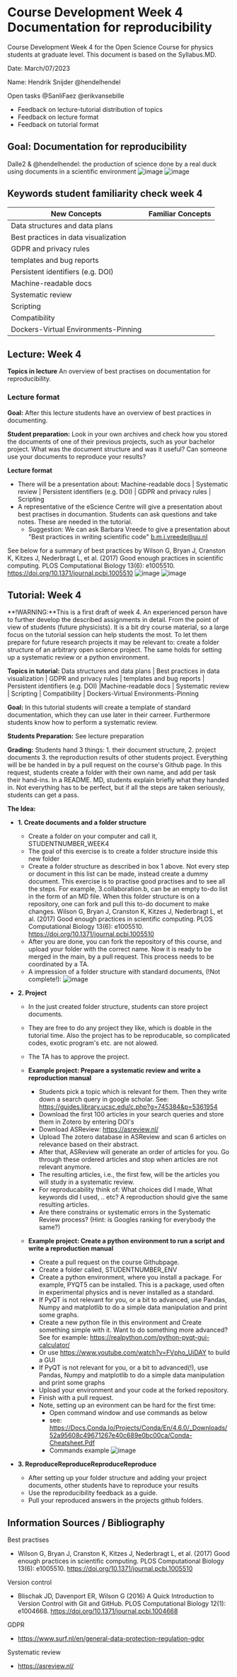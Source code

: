 # Course Development Week 4 Documentation for reproducibility

Course Development Week 4 for the Open Science Course for physics students at graduate level. This document is based on the Syllabus.MD.

Date: March/07/2023

Name: Hendrik Snijder @hendelhendel

Open tasks @SanliFaez @erikvansebille
+ Feedback on lecture-tutorial distribution of topics
+ Feedback on lecture format
+ Feedback on tutorial format

## Goal: Documentation for reproducibility

Dalle2 & @hendelhendel: the production of science done by a real duck using documents in a scientific environment
![image](https://user-images.githubusercontent.com/93695286/223475265-db677e5b-0933-4529-ace6-ebcb5dacdef9.png)
![image](https://user-images.githubusercontent.com/93695286/223476345-2cdb97a3-96b8-4a6d-9faf-78c7d51340a6.png)


## Keywords student familiarity check week 4

|**New Concepts**|**Familiar Concepts**|
|----------------|---------------|
|Data structures and data plans| 
|Best practices in data visualization|
|GDPR and privacy rules||
|templates and bug reports||
|Persistent identifiers (e.g. DOI)||
|Machine-readable docs||
|Systematic review||
|Scripting||
|Compatibility||
|Dockers-Virtual Environments-Pinning||


## Lecture: Week 4
**Topics in lecture** An overview of best practises on documentation for reproducibility.

### Lecture format 
**Goal:**  After this lecture students have an overview of best practices in documenting.

**Student preparation:** Look in your own archives and check how you stored the documents of one of their previous projects, such as your bachelor project. What was the document structure and was it useful? Can someone use your documents to reproduce your results?

**Lecture format** 
+ There will be a presentation about: Machine-readable docs | Systematic review | Persistent identifiers (e.g. DOI) |  GDPR and privacy rules | Scripting
+ A representative of the eScience Centre will give a presentation about best practises in documantion. Students can ask questions and take notes. These are needed in the tutorial. 
    + Suggestion: We can ask Barbara Vreede to give a presentation about "Best practices in writing scientific code" b.m.i.vreede@uu.nl

See below for a summary of best practices by
Wilson G, Bryan J, Cranston K, Kitzes J, Nederbragt L, et al. (2017) Good enough practices in scientific computing. PLOS Computational Biology 13(6): e1005510. https://doi.org/10.1371/journal.pcbi.1005510
![image](https://user-images.githubusercontent.com/93695286/223499560-4793bb86-7e39-4cb3-ba79-ee702df4f353.png)
![image](https://user-images.githubusercontent.com/93695286/223499661-14977321-de1f-4e05-907b-026992e2d01a.png)

## Tutorial: Week 4
**!WARNING:**This is a first draft of week 4. An experienced person have to further develop the described assignments in detail. 
From the point of view of students (future physicists). It is a bit dry course material, so a large focus on the tutorial session can help students the most. To let them prepare for future research projects it may be relevant to: create a folder structure of an arbitrary open science project. The same holds for setting up a systematic review or a python environment. 

**Topics in tutorial:**
Data structures and data plans | Best practices in data visualization | GDPR and privacy rules | templates and bug reports | Persistent identifiers (e.g. DOI) |Machine-readable docs | Systematic review | Scripting | Compatibility | Dockers-Virtual Environments-Pinning

**Goal:** In this tutorial students will create a template of standard documentation, which they can use later in their carreer. Furthermore students know how to perform a systematic review.

**Students Preparation:** See lecture preparation

**Grading:** Students hand 3 things: 1. their document structure, 2. project documents 3. the reproduction results of other students project. Everything will be be handed in by a pull request on the course's Github page. In this request, students create a folder with their own name, and add per task their hand-ins. In a README. MD, students explain briefly what they handed in. Not everything has to be perfect, but if all the steps are taken seriously, students can get a pass.

**The Idea:** 

+ **1. Create documents and a folder structure**
  + Create a folder on your computer and call it, STUDENTNUMBER_WEEK4
  + The goal of this exercise is to create a folder structure inside this new folder
  + Create a folder structure as described in box 1 above. Not every step or document in this list can be made, instead create a dummy document. This exercise is to practise good practises and to see all the steps. For example, 3.collaboration.b, can be an empty to-do list in the form of an MD file. When this folder structure is on a repository, one can fork and pull this to-do document to make changes. 
Wilson G, Bryan J, Cranston K, Kitzes J, Nederbragt L, et al. (2017) Good enough practices in scientific computing. PLOS Computational Biology 13(6): e1005510. https://doi.org/10.1371/journal.pcbi.1005510 
  + After you are done, you can fork the repository of this course, and upload your folder with the correct name. Now it is ready to be merged in the main, by a pull request. This process needs to be coordinated by a TA. 
  + A impression of a folder structure with standard documents, (!Not complete!): 
![image](https://user-images.githubusercontent.com/93695286/223513683-add45690-4eee-4d03-84bd-935faeb173f6.png)



+ **2. Project**
    + In the just created folder structure, students can store project documents. 
    + They are free to do any project they like, which is doable in the tutorial time. Also the project has to be reproducable, so complicated codes, exotic program's etc. are not alowed. 
    + The TA has to approve the project. 

    + **Example project: Prepare a systematic review and write a reproduction manual**
        + Students pick a topic which is relevant for them. Then they write down a search query in google scholar. See: https://guides.library.ucsc.edu/c.php?g=745384&p=5361954
        + Download the first 100 articles in your search queries and store them in Zotero by entering DOI's
        + Download ASReview: https://asreview.nl/
        + Upload The zotero database in ASReview and scan 6 articles on relevance based on their abstract.
        + After that, ASReview will generate an order of articles for you. Go through these ordered articles and stop when articles are not relevant anymore.
        + The resulting articles, i.e., the first few, will be the articles you will study in a systematic review.
        + For reproducability think of: What choices did I made, What keywords did I used, .. etc? A reproduction should give the same resulting articles. 
        + Are there constrains or systematic errors in the Systematic Review process? (Hint: is Googles ranking for everybody the same?)

    + **Example project: Create a python environment to run a script and write a reproduction manual**
        + Create a pull request on the course Githubpage.
        + Create a folder called, STUDENTNUMBER_ENV
        + Create a python environment, where you install a package. For example, PYQT5 can be installed. This is a package, used often in experimental physics and is never installed as a standard. 
        + If PyQT is not relevant for you, or a bit to advanced, use Pandas, Numpy and matplotlib to do a simple data manipulation and print some graphs.
        + Create a new python file in this environment and Create something simple with it. Want to do something more advanced? See for example: https://realpython.com/python-pyqt-gui-calculator/ 
        + Or use https://www.youtube.com/watch?v=FVpho_UiDAY to build a GUI
        + If PyQT is not relevant for you, or a bit to advanced(!), use Pandas, Numpy and matplotlib to do a simple data manipulation and print some graphs
        + Upload your environment and your code at the forked repository. 
        + Finish with a pull request.
        + Note, setting up an evironment can be hard for the first time: 
            + Open command window and use commands as below
            + see: https://Docs.Conda.Io/Projects/Conda/En/4.6.0/_Downloads/52a95608c49671267e40c689e0bc00ca/Conda-Cheatsheet.Pdf
            + Commands example
            ![image](https://user-images.githubusercontent.com/93695286/223751600-37c678b2-21ea-4223-b715-c9793965e6ce.png)



+ **3. ReproduceReproduceReproduceReproduce**
    + After setting up your folder structure and adding your project documents, other students have to reproduce your results
    + Use the reproducibility feedback as a guide.
    + Pull your reproduced answers in the projects github folders. 


## Information Sources / Bibliography
Best practises
+ Wilson G, Bryan J, Cranston K, Kitzes J, Nederbragt L, et al. (2017) Good enough practices in scientific computing. PLOS Computational Biology 13(6): e1005510. https://doi.org/10.1371/journal.pcbi.1005510

Version control
+ Blischak JD, Davenport ER, Wilson G (2016) A Quick Introduction to Version Control with Git and GitHub. PLOS Computational Biology 12(1): e1004668. https://doi.org/10.1371/journal.pcbi.1004668 

GDPR
+ https://www.surf.nl/en/general-data-protection-regulation-gdpr 

Systematic review
+ https://asreview.nl/

